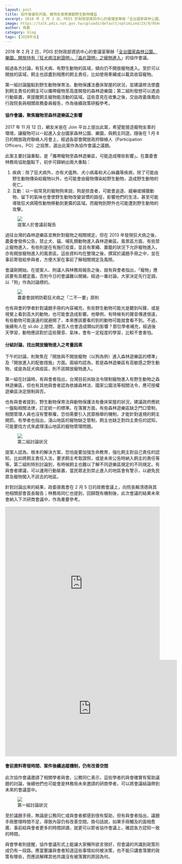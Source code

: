 ```yaml
---
layout: post
title: 協作會議有共識，寵物友善應兼顧野生動物權益
excerpt: 2018 年 2 月 2 日，PDIS 於財政部資訊中心的會議室舉辦「全台國家森林公園、樂園，開放持有『狂犬病注射證明』、『晶片證明』之寵物進入」的協作會議。經過各方討論，有狂犬病、有野生動物的區域，傾向仍不開放寵物進入。至於可以開放的區域，飼主也該盡到相應的飼主責任，比如使用牽繩或以載具收容寵物。
image: https://talk.pdis.nat.gov.tw/uploads/default/optimized/2X/9/954d4aecd1a85249ee0788026c210391cd9c2cd6_1_690x388.JPG
author: 雨蒼
category: blog
tags: [JOIN平台]
---
```


2018 年 2 月 2 日，PDIS 於財政部資訊中心的會議室舉辦「[全台國家森林公園、樂園，開放持有『狂犬病注射證明』、『晶片證明』之寵物進入](https://join.gov.tw/idea/detail/9404b408-88c7-4673-b889-6eddd949827e)」的協作會議。

經過各方討論，有狂犬病、有野生動物的區域，傾向仍不開放寵物進入。至於可以開放的區域，飼主也該盡到相應的飼主責任，比如使用牽繩或以載具收容寵物。

第一組討論盤點到野生動物保育法、動物保護法疊床架屋的狀況，並建議修法使盡到飼主責任的飼主可以攜帶寵物至高度開發的森林遊樂園；第二組則發想可以透過行動裝置，來提醒飼主寵物能活動的區域。這些意見在收集之後，交由政委唐鳳向行政院長與相關政務委員報告，作為後續政策研擬參考。

#### 協作會議，聚焦寵物至森林遊樂區之影響

2017 年 11 月 12 日，網友米爸在 Join 平台上提出此案，希望能營造寵物友善的環境，讓寵物可以一起進入全台國家森林公園、樂園，與飼主同遊。隨後在 1 月 8 日的開放政府聯絡人月會上，經過各部會開放政府聯絡人（Participation Officers，PO）之投票，選出此案作為協作會議之議題。

此案主要討論重點，是「攜帶寵物至森林遊樂區，可能造成哪些影響」。在農委會林務局協助盤點下，初步可歸納出兩大重點：

1. 疾病：除了狂犬病外，亦有犬瘟熱、犬小病毒和犬心絲蟲等疾病，除了可能由野生動物傳染給寵物以外，也可能會由寵物傳染給野生動物，造成野生動物的死亡。
2. 互動：以一般常見的寵物狗來說，狗是掠食者，可能會追逐、威嚇或捕獵動物，留下的氣味也會使野生動物改變習慣的路徑，影響他們的生活，甚至可能導致狂犬病陽性動物移動到更廣的區域。而寵物到野外也可能遭到野生動物的攻擊。

<figure>
  <img src="https://talk.pdis.nat.gov.tw/uploads/default/optimized/2X/9/954d4aecd1a85249ee0788026c210391cd9c2cd6_1_690x388.JPG">
  <figcaption>提案人於會議前報告</figcaption>
</figure>

過往台灣的森林遊樂區並無針對寵物之相關規定。但在 2013 年發現狂犬病之後，農委會發佈公告，禁止犬、貓、哺乳類動物進入森林遊樂區。風景區方面，有些禁止寵物進入，有些則是在有施打疫苗，並且有牽繩、置籠的狀況下允許寵物進入，亦有開放寵物進入的風景區。這些資料均在整理之後，撰寫於議題手冊之中，並在事前寄發給參與者，方便大家在事前了解相關規定及風險。

會議剛開始，在提案人、附議人與林務局報告之後，就有與會者指出，「寵物」應該要有具體定義，否則今日的會議難以開展。經過一番討論，大家決定先行定調，以「狗」作為討論標的。

<figure>
  <img src="https://talk.pdis.nat.gov.tw/uploads/default/optimized/2X/c/cf98fcc54a3985e4bba4e3af69564106d52fa460_1_690x388.JPG">
  <figcaption>農委會說明防範狂犬病之「二不一要」原則</figcaption>
</figure>

也有與會的學者針對議題手冊的內容補充，有些野生動物可能光是聽到叫聲，或是視覺上看到高大的動物，也可能會造成影響。他舉例，有時候有的聲音傳達很遠，有些動物可能遠遠的就避開了，本來應該要看的到的動物可能就會看不到。不過，後續有人在 sli.do 上提問，是否人也會造成類似的影響？那位學者補充，經過後天學習，動物應該對於這些聲音、氣味，會有一定程度的學習，比較不會害怕。

#### 分組討論，找出開放寵物進入之考量因素

下午的討論，則聚焦在「開放與不開放寵物（以狗為例）進入森林遊樂區的標準」及「開放進入的配套措施」方面。兩組均認為，若是森林遊樂區有高敏感之野生動物，或是為狂犬病疫區，則不該開放寵物進入。

第一組在討論時，有與會者指出，台灣目前尚缺法令限制寵物進入有野生動物之森林遊樂區，但也有其他與會者認為依據森林法、國家公園法等相關法令，應可授權遊樂區決定限制與否。

也有與會者提到，野生動物保育法與動物保護法有疊床架屋的狀況，建議政府應統一盤點相關法律，訂定統一的標準。在落實方面，有些森林遊樂區缺乏門口管制，相關管理人員也沒有警察權，恐怕需要引入民眾檢舉的機制，才能針對違規的飼主開罰。有學者也指出，淺山地區的寵物缺乏管制，飼主也缺乏對四主責任的認知，可能要找方式來處理淺山地區的寵物管理問題。

<figure>
  <img src="https://talk.pdis.nat.gov.tw/uploads/default/optimized/2X/7/7858fc6c3ed4d3694ee1e444613f340fc5ac8f1e_1_690x388.JPG">
  <figcaption>第二組討論狀況</figcaption>
</figure>

提案人認為，根本的解決方案，恐怕是要加強生命教育，強化飼主對自己責任的認知，比如將飼主責任入法，要求飼主考取證照，或是未來公告時納入飼主的責任等等。第二組則特別討論到，有時候飼主也難以了解不同遊樂區規定的不同規定。有與會者建議，可以運用行動裝置，當民眾走到禁止進入的地區會有警示，以避免民眾及寵物闖入不該去的地區。

針對討論出來的結果，政委唐鳳會在 2 月 5 日的政務會議上，向院長賴清德與其他相關部會首長報告；林務局同仁也提到，回歸既有機制後，此次會議的結果未來會納入下次研商會議中，作為重要參考。

<iframe width="100%" height="500" title="realtimeboard" src="https://realtimeboard.com/app/embed/o9J_kziQsdY=/?&pres=1" frameborder="0" scrolling="no" allowfullscreen></iframe>

<iframe width="560" height="315" src="https://www.youtube.com/embed/Vp5fU83kmrE" frameborder="0" allowfullscreen></iframe>

#### 會前資料寄發時間、案件後續追蹤機制，仍有改善空間

此次協作會議邀請了相關學者與會。公務同仁表示，這些學者的與會確實有幫助議題的討論，後續他們也可能會是林務局未來邀請的研商學者，可以將會議結論帶到未來的會議當中。

<figure>
  <img src="https://talk.pdis.nat.gov.tw/uploads/default/optimized/2X/8/8417457b7c57537102191f5d4669014959401bb7_1_690x388.JPG">
  <figcaption>第一組討論狀況</figcaption>
</figure>

至於議題手冊，無論是公務同仁或與會者都感到很有幫助，但有與會者指出，議題手冊整理時間不足，導致內容仍有改善空間。換句話說，如果手冊觸及的面相愈廣、事前給與會者更多的時間詳讀，就更可以節省協作會議上，確認各方認知一致的時間。

與會學者則提醒，協作會議形式上能讓大家暢所欲言很好，但會議的共識到政策形成仍有一段路。應當要讓與會者知道這些事情如何被決策，也不能只講會落實的政策有哪些，而應該解釋其他共識沒有被落實的原因為何。